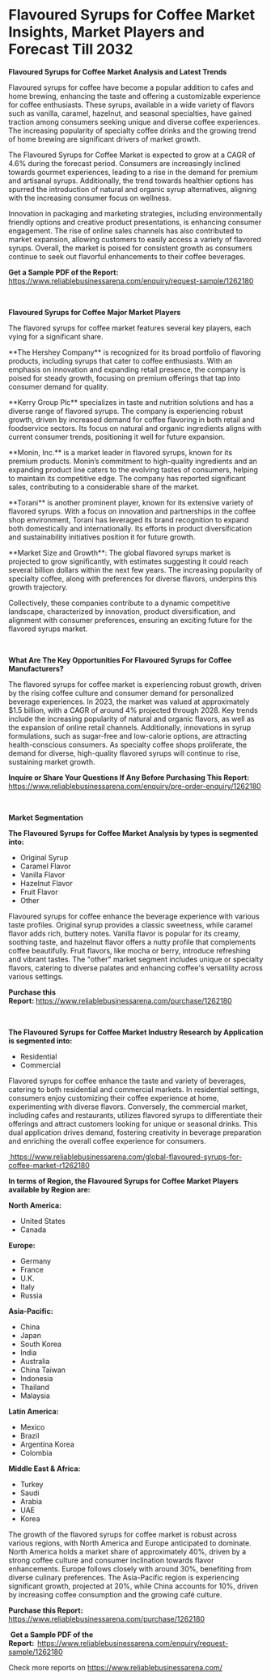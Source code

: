 <p><h1>Flavoured Syrups for Coffee Market Insights, Market Players and Forecast Till 2032</h1></p><p><strong>Flavoured Syrups for Coffee Market Analysis and Latest Trends</strong></p>
<p><p>Flavoured syrups for coffee have become a popular addition to cafes and home brewing, enhancing the taste and offering a customizable experience for coffee enthusiasts. These syrups, available in a wide variety of flavors such as vanilla, caramel, hazelnut, and seasonal specialties, have gained traction among consumers seeking unique and diverse coffee experiences. The increasing popularity of specialty coffee drinks and the growing trend of home brewing are significant drivers of market growth.</p><p>The Flavoured Syrups for Coffee Market is expected to grow at a CAGR of 4.6% during the forecast period. Consumers are increasingly inclined towards gourmet experiences, leading to a rise in the demand for premium and artisanal syrups. Additionally, the trend towards healthier options has spurred the introduction of natural and organic syrup alternatives, aligning with the increasing consumer focus on wellness.</p><p>Innovation in packaging and marketing strategies, including environmentally friendly options and creative product presentations, is enhancing consumer engagement. The rise of online sales channels has also contributed to market expansion, allowing customers to easily access a variety of flavored syrups. Overall, the market is poised for consistent growth as consumers continue to seek out flavorful enhancements to their coffee beverages.</p></p>
<p><strong>Get a Sample PDF of the Report:&nbsp;</strong> <a href="https://www.reliablebusinessarena.com/enquiry/request-sample/1262180?utm_campaign=2264&utm_medium=2&utm_source=Github&utm_content=ia&utm_term=14022025&utm_id=flavoured-syrups-for-coffee">https://www.reliablebusinessarena.com/enquiry/request-sample/1262180</a></p>
<p>&nbsp;</p>
<p><strong>Flavoured Syrups for Coffee Major Market Players</strong></p>
<p><p>The flavored syrups for coffee market features several key players, each vying for a significant share. </p><p>**The Hershey Company** is recognized for its broad portfolio of flavoring products, including syrups that cater to coffee enthusiasts. With an emphasis on innovation and expanding retail presence, the company is poised for steady growth, focusing on premium offerings that tap into consumer demand for quality.</p><p>**Kerry Group Plc** specializes in taste and nutrition solutions and has a diverse range of flavored syrups. The company is experiencing robust growth, driven by increased demand for coffee flavoring in both retail and foodservice sectors. Its focus on natural and organic ingredients aligns with current consumer trends, positioning it well for future expansion.</p><p>**Monin, Inc.** is a market leader in flavored syrups, known for its premium products. Monin’s commitment to high-quality ingredients and an expanding product line caters to the evolving tastes of consumers, helping to maintain its competitive edge. The company has reported significant sales, contributing to a considerable share of the market.</p><p>**Torani** is another prominent player, known for its extensive variety of flavored syrups. With a focus on innovation and partnerships in the coffee shop environment, Torani has leveraged its brand recognition to expand both domestically and internationally. Its efforts in product diversification and sustainability initiatives position it for future growth.</p><p>**Market Size and Growth**: The global flavored syrups market is projected to grow significantly, with estimates suggesting it could reach several billion dollars within the next few years. The increasing popularity of specialty coffee, along with preferences for diverse flavors, underpins this growth trajectory.</p><p>Collectively, these companies contribute to a dynamic competitive landscape, characterized by innovation, product diversification, and alignment with consumer preferences, ensuring an exciting future for the flavored syrups market.</p></p>
<p>&nbsp;</p>
<p><strong>What Are The Key Opportunities For Flavoured Syrups for Coffee Manufacturers?</strong></p>
<p><p>The flavored syrups for coffee market is experiencing robust growth, driven by the rising coffee culture and consumer demand for personalized beverage experiences. In 2023, the market was valued at approximately $1.5 billion, with a CAGR of around 4% projected through 2028. Key trends include the increasing popularity of natural and organic flavors, as well as the expansion of online retail channels. Additionally, innovations in syrup formulations, such as sugar-free and low-calorie options, are attracting health-conscious consumers. As specialty coffee shops proliferate, the demand for diverse, high-quality flavored syrups will continue to rise, sustaining market growth.</p></p>
<p><strong>Inquire or Share Your Questions If Any Before Purchasing This Report:</strong> <a href="https://www.reliablebusinessarena.com/enquiry/pre-order-enquiry/1262180?utm_campaign=2264&utm_medium=2&utm_source=Github&utm_content=ia&utm_term=14022025&utm_id=flavoured-syrups-for-coffee">https://www.reliablebusinessarena.com/enquiry/pre-order-enquiry/1262180</a></p>
<p>&nbsp;</p>
<p><strong>Market Segmentation</strong></p>
<p><strong>The Flavoured Syrups for Coffee Market Analysis by types is segmented into:</strong></p>
<p><ul><li>Original Syrup</li><li>Caramel Flavor</li><li>Vanilla Flavor</li><li>Hazelnut Flavor</li><li>Fruit Flavor</li><li>Other</li></ul></p>
<p><p>Flavoured syrups for coffee enhance the beverage experience with various taste profiles. Original syrup provides a classic sweetness, while caramel flavor adds rich, buttery notes. Vanilla flavor is popular for its creamy, soothing taste, and hazelnut flavor offers a nutty profile that complements coffee beautifully. Fruit flavors, like mocha or berry, introduce refreshing and vibrant tastes. The "other" market segment includes unique or specialty flavors, catering to diverse palates and enhancing coffee's versatility across various settings.</p></p>
<p><strong>Purchase this Report:&nbsp;</strong><a href="https://www.reliablebusinessarena.com/purchase/1262180?utm_campaign=2264&utm_medium=2&utm_source=Github&utm_content=ia&utm_term=14022025&utm_id=flavoured-syrups-for-coffee">https://www.reliablebusinessarena.com/purchase/1262180</a></p>
<p>&nbsp;</p>
<p><strong>The Flavoured Syrups for Coffee Market Industry Research by Application is segmented into:</strong></p>
<p><ul><li>Residential</li><li>Commercial</li></ul></p>
<p><p>Flavored syrups for coffee enhance the taste and variety of beverages, catering to both residential and commercial markets. In residential settings, consumers enjoy customizing their coffee experience at home, experimenting with diverse flavors. Conversely, the commercial market, including cafes and restaurants, utilizes flavored syrups to differentiate their offerings and attract customers looking for unique or seasonal drinks. This dual application drives demand, fostering creativity in beverage preparation and enriching the overall coffee experience for consumers.</p></p>
<p><a href="https://www.reliablebusinessarena.com/global-flavoured-syrups-for-coffee-market-r1262180?utm_campaign=2264&utm_medium=2&utm_source=Github&utm_content=ia&utm_term=14022025&utm_id=flavoured-syrups-for-coffee">&nbsp;https://www.reliablebusinessarena.com/global-flavoured-syrups-for-coffee-market-r1262180</a></p>
<p><strong>In terms of Region, the Flavoured Syrups for Coffee Market Players available by Region are:</strong></p>
<p>
    <p> <strong> North America: </strong>
        <ul>
            <li>United States</li>
            <li>Canada</li>
        </ul>
        </p> 
    <p> <strong> Europe: </strong>
        <ul>
            <li>Germany</li>
            <li>France</li>
            <li>U.K.</li>
            <li>Italy</li>
            <li>Russia</li>
        </ul>
        </p> 
    <p> <strong> Asia-Pacific: </strong>
        <ul>
            <li>China</li>
            <li>Japan</li>
            <li>South Korea</li>
            <li>India</li>
            <li>Australia</li>
            <li>China Taiwan</li>
            <li>Indonesia</li>
            <li>Thailand</li>
            <li>Malaysia</li>
        </ul>
        </p> 
    <p> <strong> Latin America: </strong>
        <ul>
            <li>Mexico</li>
            <li>Brazil</li>
            <li>Argentina Korea</li>
            <li>Colombia</li>
        </ul>
        </p> 
    <p> <strong> Middle East & Africa: </strong>
        <ul>
            <li>Turkey</li>
            <li>Saudi</li>
            <li>Arabia</li>
            <li>UAE</li>
            <li>Korea</li>
        </ul>
    </p>
    </p>
<p><p>The growth of the flavored syrups for coffee market is robust across various regions, with North America and Europe anticipated to dominate. North America holds a market share of approximately 40%, driven by a strong coffee culture and consumer inclination towards flavor enhancements. Europe follows closely with around 30%, benefiting from diverse culinary preferences. The Asia-Pacific region is experiencing significant growth, projected at 20%, while China accounts for 10%, driven by increasing coffee consumption and the growing café culture.</p></p>
<p><strong>Purchase this Report: </strong><a href="https://www.reliablebusinessarena.com/purchase/1262180?utm_campaign=2264&utm_medium=2&utm_source=Github&utm_content=ia&utm_term=14022025&utm_id=flavoured-syrups-for-coffee">https://www.reliablebusinessarena.com/purchase/1262180</a></p>
<p>&nbsp;<strong>Get a Sample PDF of the Report:&nbsp;&nbsp;</strong><a href="https://www.reliablebusinessarena.com/enquiry/request-sample/1262180?utm_campaign=2264&utm_medium=2&utm_source=Github&utm_content=ia&utm_term=14022025&utm_id=flavoured-syrups-for-coffee">https://www.reliablebusinessarena.com/enquiry/request-sample/1262180</a></p>
<p><strong></strong></p>
<p>Check more reports on <a href="https://www.reliablebusinessarena.com/?utm_campaign=2264&utm_medium=2&utm_source=Github&utm_content=ia&utm_term=14022025&utm_id=flavoured-syrups-for-coffee">https://www.reliablebusinessarena.com/</a></p>